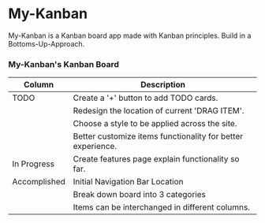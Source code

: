 # My-Kanban
My-Kanban is a Kanban board app made with Kanban principles.
Build in a Bottoms-Up-Approach.

### My-Kanban's Kanban Board

| Column             | Description                                    |
|--------------------|------------------------------------------------|
| TODO               | Create a '+' button to add TODO cards.          |
|                    | Redesign the location of current 'DRAG ITEM'.   |
|                    | Choose a style to be applied across the site.|
|                    | Better customize items functionality for better experience.|
| In Progress        | Create features page explain functionality so far.      |
| Accomplished       | Initial Navigation Bar Location                |
|                    | Break down board into 3 categories                |
|                    | Items can be interchanged in different columns.|

